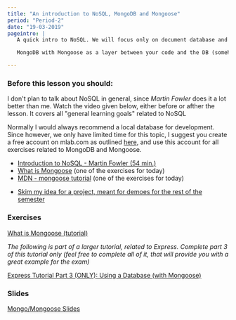 ```yaml
---
title: "An introduction to NoSQL, MongoDB and Mongoose"
period: "Period-2"
date: "19-03-2019"
pageintro: | 
   A quick intro to NoSQL. We will focus only on document database and more specifically use

   MongoDB with Mongoose as a layer between your code and the DB (somehow similar to what you know with JPA)

---
```


### Before this lesson you should:
I don't plan to talk about NoSQL in general, since _Martin Fowler_ does it a lot better than me. Watch the video given below, either before or afther the lesson. It covers all "general learning goals" related to NoSQL

Normally I would always recommend a local database for development. Since however, we only have limited time for this topic, I suggest you create a free account on mlab.com as outlined [here](https://developer.mozilla.org/en-US/docs/Learn/Server-side/Express_Nodejs/mongoose#Setting_up_the_MongoDB_database), and use this account for all exercises related to MongoDB and Mongoose.
<!--readings_begin-->
- [Introduction to NoSQL - Martin Fowler (54 min.)](https://www.youtube.com/watch?v=qI_g07C_Q5I)
- [What is Mongoose](https://scotch.io/tutorials/using-mongoosejs-in-node-js-and-mongodb-applications) (one of the exercises for today)
- [MDN - mongoose tutorial](https://developer.mozilla.org/en-US/docs/Learn/Server-side/Express_Nodejs/mongoose) (one of the exercises for today)
<!--readings_end-->
- [Skim my idea for a project, meant for demoes for the rest of the semester](https://docs.google.com/document/d/1w0NMC89QG3oRJBLbqG-01jZsRO8IKNxEXOa3Jinwb00/edit?usp=sharing)

### Exercises
<!--exercises_begin-->
 [What is Mongoose (tutorial)](https://scotch.io/tutorials/using-mongoosejs-in-node-js-and-mongodb-applications)
 
 *The following is part of a larger tutorial, related to Express. Complete part 3 of this tutorial only (feel free to complete all of it, that will provide you with a great example for the exam)*
 
 [Express Tutorial Part 3 (ONLY): Using a Database (with Mongoose)](https://developer.mozilla.org/en-US/docs/Learn/Server-side/Express_Nodejs/mongoose#Mongoose_primer)
<!--exercises_end-->

### Slides
[Mongo/Mongoose Slides](http://slides.mydemos.dk/noSQL/mongo_mongoose.html#1)



